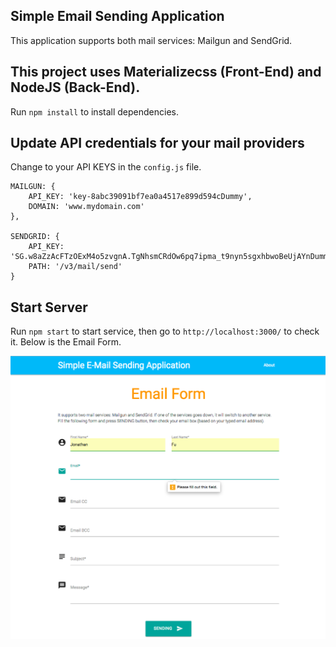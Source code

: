 ## Simple Email Sending Application
This application supports both mail services: Mailgun and SendGrid.

## This project uses Materializecss (Front-End) and NodeJS (Back-End).

Run `npm install` to install dependencies.

## Update API credentials for your mail providers

Change to your API KEYS in the `config.js` file.

    MAILGUN: {
        API_KEY: 'key-8abc39091bf7ea0a4517e899d594cDummy',
        DOMAIN: 'www.mydomain.com'
    },

    SENDGRID: {
        API_KEY: 'SG.w8aZzAcFTzOExM4o5zvgnA.TgNhsmCRdOw6pq7ipma_t9nyn5sgxhbwoBeUjAYnDummy',
        PATH: '/v3/mail/send'
    }

## Start Server
Run `npm start` to start service, then go to `http://localhost:3000/` to check it.
Below is the Email Form.

![Image of Email Form](./public/images/emailForm.png)